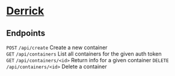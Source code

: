 # [Derrick](https://dictionary.cambridge.org/dictionary/english/derrick)

## Endpoints

`POST` `/api/create` Create a new container  
`GET` `/api/containers` List all containers for the given auth token  
`GET` `/api/containers/<id>` Return info for a given container
`DELETE` `/api/containers/<id>` Delete a container  
